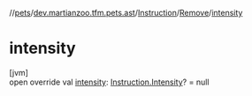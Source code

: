 //[pets](../../../../index.md)/[dev.martianzoo.tfm.pets.ast](../../index.md)/[Instruction](../index.md)/[Remove](index.md)/[intensity](intensity.md)

# intensity

[jvm]\
open override val [intensity](intensity.md): [Instruction.Intensity](../-intensity/index.md)? = null
